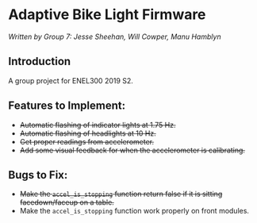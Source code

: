 # Adaptive Bike Light Firmware
*Written by Group 7: Jesse Sheehan, Will Cowper, Manu Hamblyn*

## Introduction
A group project for ENEL300 2019 S2.

## Features to Implement:
- ~~Automatic flashing of indicator lights at 1.75 Hz.~~
- ~~Automatic flashing of headlights at 10 Hz.~~
- ~~Get proper readings from accelerometer.~~
- ~~Add some visual feedback for when the accelerometer is calibrating.~~

## Bugs to Fix:
- ~~Make the `accel_is_stopping` function return false if it is sitting facedown/faceup on a table.~~
- Make the `accel_is_stopping` function work properly on front modules.

